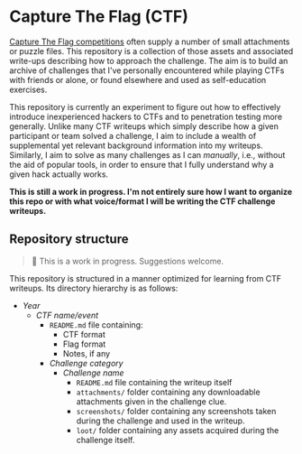 # Capture The Flag (CTF)

[Capture The Flag competitions](https://github.com/AnarchoTechNYC/meta/wiki/InfoSec#ctfs-and-hacking-games) often supply a number of small attachments or puzzle files. This repository is a collection of those assets and associated write-ups describing how to approach the challenge. The aim is to build an archive of challenges that I've personally encountered while playing CTFs with friends or alone, or found elsewhere and used as self-education exercises.

This repository is currently an experiment to figure out how to effectively introduce inexperienced hackers to CTFs and to penetration testing more generally. Unlike many CTF writeups which simply describe how a given participant or team solved a challenge, I aim to include a wealth of supplemental yet relevant background information into my writeups. Similarly, I aim to solve as many challenges as I can *manually*, i.e., without the aid of popular tools, in order to ensure that I fully understand why a given hack actually works.

**This is still a work in progress. I'm not entirely sure how I want to organize this repo or with what voice/format I will be writing the CTF challenge writeups.**

## Repository structure

> :construction: This is a work in progress. Suggestions welcome.

This repository is structured in a manner optimized for learning from CTF writeups. Its directory hierarchy is as follows:

* *Year*
    * *CTF name/event*
        * `README.md` file containing:
            * CTF format
            * Flag format
            * Notes, if any
        * *Challenge category*
            * *Challenge name*
                * `README.md` file containing the writeup itself
                * `attachments/` folder containing any downloadable attachments given in the challenge clue.
                * `screenshots/` folder containing any screenshots taken during the challenge and used in the writeup.
                * `loot/` folder containing any assets acquired during the challenge itself.
